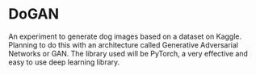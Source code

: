 # DoGAN

An experiment to generate dog images based on a dataset on Kaggle. Planning to do this with an architecture called Generative Adversarial Networks or GAN. The library used will be PyTorch, a very effective and easy to use deep learning library.